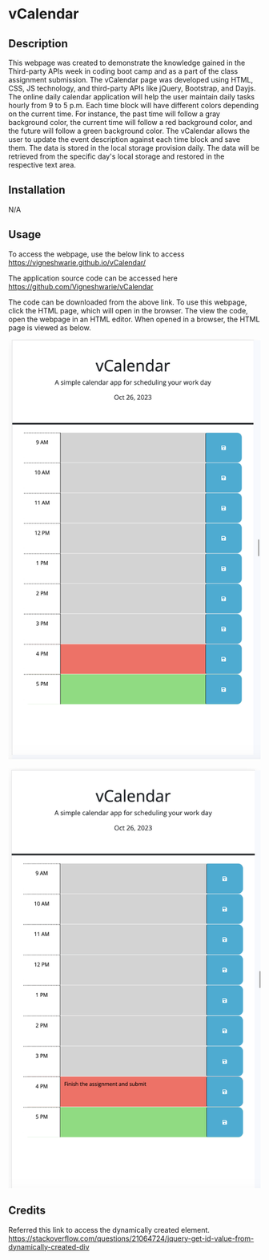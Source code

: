 # vCalendar

## Description

This webpage was created to demonstrate the knowledge gained in the Third-party APIs week in coding boot camp and as a part of the class assignment submission. The vCalendar page was developed using HTML, CSS, JS technology, and third-party APIs like jQuery, Bootstrap, and Dayjs. The online daily calendar application will help the user maintain daily tasks hourly from 9 to 5 p.m. Each time block will have different colors depending on the current time. For instance, the past time will follow a gray background color, the current time will follow a red background color, and the future will follow a green background color. The vCalendar allows the user to update the event description against each time block and save them. The data is stored in the local storage provision daily. The data will be retrieved from the specific day's local storage and restored in the respective text area.

## Installation

N/A

## Usage

To access the webpage, use the below link to access https://vigneshwarie.github.io/vCalendar/

The application source code can be accessed here https://github.com/Vigneshwarie/vCalendar

The code can be downloaded from the above link. To use this webpage, click the HTML page, which will open in the browser. The view the code, open the webpage in an HTML editor. When opened in a browser, the HTML page is viewed as below.

![Alt text](assets/images/vCalendarHomePage.png)

![Alt text](assets/images/vCalendarAfterSave.png)

## Credits

Referred this link to access the dynamically created element.  https://stackoverflow.com/questions/21064724/jquery-get-id-value-from-dynamically-created-div

